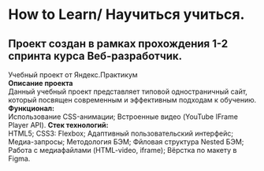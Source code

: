 # How to Learn/ Научиться учиться.   
## **Проект создан в рамках прохождения 1-2 спринта курса Веб-разработчик.**   
Учебный проект от Яндекс.Практикум  
**Описание проекта**   
Данный учебный проект представляет типовой одностраничный сайт, который посвящен современным и эффективным подходам к обучению.   
**Функционал:**   
Использование CSS-анимации;
Встроенные видео (YouTube IFrame Player API).
**Стек технологий:**   
HTML5;
CSS3:
Flexbox;
Адаптивный пользовательский интерфейс;
Медиа-запросы;
Методология БЭМ;
Фйловая структура Nested БЭМ;
Работа с медиафайлами (HTML-video, iframe);
Вёрстка по макету в Figma.
